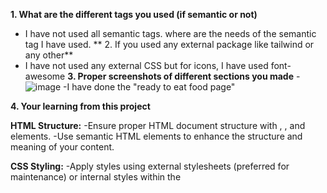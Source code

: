 **1. What are the different tags you used (if semantic or not)**
- I have not used all semantic tags. where are the needs of the semantic tag I have used.
** 2. If you used any external package like tailwind or any other**
- I have not used any external CSS but for icons, I have used font-awesome
**3. Proper screenshots of different sections you made**
  -![image](https://github.com/greatlalbabu/Bikaner-wala/assets/57435578/b5121ce7-d6d4-40ea-a977-3b2275d5a599)
  -I have done the "ready to eat food page"

**4. Your learning from this project**

**HTML Structure:**
-Ensure proper HTML document structure with <html>, <head>, and <body> elements.
-Use semantic HTML elements to enhance the structure and meaning of your content.

**CSS Styling:**
-Apply styles using external stylesheets (preferred for maintenance) or internal styles within the <style> tag.
-Use CSS selectors effectively to target specific HTML elements.
-Apply a mobile-first approach by designing for smaller screens first and then adding styles for larger screens using media queries.

**Responsive Design:**
-Make your website responsive to different screen sizes and devices using CSS media queries.
-Use flexible units like percentages and relative units (em, rem) for layout and font sizes.

**CSS Flexbox and Grid:**
-Familiarize yourself with CSS Flexbox and Grid for creating flexible and responsive layouts.
-Understand how to use these layout models to structure your page efficiently.

**Version Control:**
-If applicable, consider using version control systems like Git to track changes and collaborate with others.
